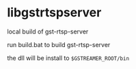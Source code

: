 # libgstrtspserver
local build of gst-rtsp-server 


run build.bat to build gst-rtsp-server

the dll will be install to `$GSTREAMER_ROOT/bin`
